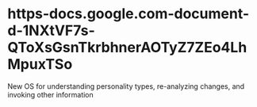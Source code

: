 # https-docs.google.com-document-d-1NXtVF7s-QToXsGsnTkrbhnerAOTyZ7ZEo4LhMpuxTSo
New OS for understanding personality types, re-analyzing changes, and invoking other information
